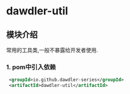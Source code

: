 # dawdler-util

## 模块介绍

常用的工具类,一般不暴露给开发者使用.

### 1. pom中引入依赖

```xml
 <groupId>io.github.dawdler-series</groupId>
 <artifactId>dawdler-util</artifactId>
```
